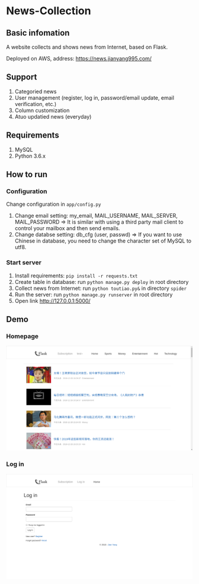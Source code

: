 # News-Collection

## Basic infomation

A website collects and shows news from Internet, based on Flask.

Deployed on AWS, address: https://news.jianyang995.com/

## Support
1. Categoried news
2. User management (register, log in, password/email update, email verification, etc.)
3. Column customization
4. Atuo updatied news (everyday)

## Requirements
1. MySQL
2. Python 3.6.x

## How to run
### Configuration
Change configuration in ```app/config.py```
1. Change email setting: my_email, MAIL_USERNAME, MAIL_SERVER, MAIL_PASSWORD => It is similar with using a third party  mail client to control your mailbox and then send emails.
2. Change databse setting: db_cfg (user, passwd) => If you want to use Chinese in database, you need to change the character set of MySQL to utf8.

### Start server
1. Install requirements: ```pip install -r requests.txt```
2. Create table in database: run ```python manage.py deploy``` in root directory
3. Collect news from Internet: run ```python toutiao.py&``` in directory ```spider```
4. Run the server: run ```python manage.py runserver``` in root directory
5. Open link http://127.0.0.1:5000/

## Demo
### Homepage
![alt homepage](https://raw.githubusercontent.com/yangjufo/News-Collection/master/readme/homepage.png)
### Log in
![alt homepage](https://raw.githubusercontent.com/yangjufo/News-Collection/master/readme/login.png)




